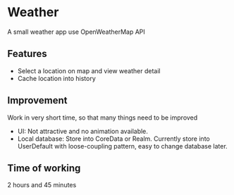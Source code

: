 # Weather
A small weather app use OpenWeatherMap API 
## Features 
- Select a location on map and view weather detail 
- Cache location into history

## Improvement 
Work in very short time, so that many things need to be improved
- UI: Not attractive and no animation available. 
- Local database: Store into CoreData or Realm. Currently store into UserDefault with loose-coupling pattern, easy to change database later.

## Time of working 
2 hours and 45 minutes
